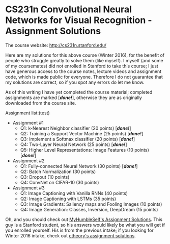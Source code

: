 CS231n Convolutional Neural Networks for Visual Recognition - Assignment Solutions
===============

The course website: http://cs231n.stanford.edu/

Here are my solutions for this above course (Winter 2016), for the benefit of people who struggle greatly to solve them (like myself). I myself (and some of my coursemates) did not enrolled in Stanford to take this course; I just have generous access to the course notes, lecture videos and assignment code, which is made public for everyone. Therefore I do not guarantee that my solutions are correct, so if you spot any errors do let me know.

As of this writing I have yet completed the course material; completed assignments are marked [***done!***], otherwise they are as originally downloaded from the course site.

Assignment list:(test)

 * Assignment #1
 	* Q1: k-Nearest Neighbor classifier (20 points) [***done!***]
 	* Q2: Training a Support Vector Machine (25 points) [***done!***]
 	* Q3: Implement a Softmax classifier (20 points) [***done!***]
 	* Q4: Two-Layer Neural Network (25 points) [***done!***]
 	* Q5: Higher Level Representations: Image Features (10 points) [***done!***]
 * Assignment #2
 	* Q1: Fully-connected Neural Network (30 points) [***done!***]
 	* Q2: Batch Normalization (30 points)
 	* Q3: Dropout (10 points)
 	* Q4: ConvNet on CIFAR-10 (30 points)
 * Assignment #3
 	* Q1: Image Captioning with Vanilla RNNs (40 points)
 	* Q2: Image Captioning with LSTMs (35 points)
 	* Q3: Image Gradients: Saliency maps and Fooling Images (10 points)
 	* Q4: Image Generation: Classes, Inversion, DeepDream (15 points)

Oh, and you should check out [MyHumbleSelf's Assignment Solutions](https://github.com/MyHumbleSelf/cs231n). This guy is a Stanford student, so his answers would likely be what you will get if you enrolled yourself. His is from the previous intake; if you looking for Winter 2016 intake, check out [ctheory's assignment solutions](https://github.com/cthorey/CS231).
